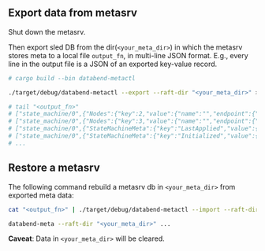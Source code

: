 ## Export data from metasrv

Shut down the metasrv.

Then export sled DB from the dir(`<your_meta_dir>`) in which the metasrv
stores meta to a local file `output_fn`, in multi-line JSON format.
E.g., every line in the output file is a JSON of an exported key-value record.

```sh
# cargo build --bin databend-metactl

./target/debug/databend-metactl --export --raft-dir "<your_meta_dir>" > "<output_fn>"

# tail "<output_fn>"
# ["state_machine/0",{"Nodes":{"key":2,"value":{"name":"","endpoint":{"addr":"localhost","port":28203}}}}]
# ["state_machine/0",{"Nodes":{"key":3,"value":{"name":"","endpoint":{"addr":"localhost","port":28303}}}}]
# ["state_machine/0",{"StateMachineMeta":{"key":"LastApplied","value":{"LogId":{"term":1,"index":378}}}}]
# ["state_machine/0",{"StateMachineMeta":{"key":"Initialized","value":{"Bool":true}}}]
# ...
```

##  Restore a metasrv

The following command rebuild a metasrv db in `<your_meta_dir>` from
exported meta data:

```sh
cat "<output_fn>" | ./target/debug/databend-metactl --import --raft-dir "<your_meta_dir>"

databend-meta --raft-dir "<your_meta_dir>" ...
```

**Caveat**: Data in `<your_meta_dir>` will be cleared.
